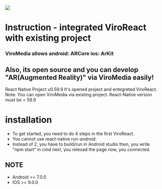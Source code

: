 
<img src="https://images.squarespace-cdn.com/content/v1/5627eb27e4b00e3c672920f6/1565900058988-BEW0NESXQJ86FJISBCC4/ke17ZwdGBToddI8pDm48kDCK2Yh7NEBZVsE76ZK9tABZw-zPPgdn4jUwVcJE1ZvWEtT5uBSRWt4vQZAgTJucoTqqXjS3CfNDSuuf31e0tVGmJBXx2pT9QbrlaxEUMaoLIZqqaevPnlUUwE8SPSFHGGbSd6kfRtgWHgNMDgGnmDY/viroreact_logo_color_new.png"> 

<h1>Instruction - integrated ViroReact with existing project </h1>

<h3>ViroMedia allows android: ARCore ios: ArKit </h3>
<h2>Also, its open source and you can develop "AR(Augmented Reality)"  via ViroMedia easily!</h2>

React Native Project v0.59.9
It's opened project and entegreted ViroReact.
Note: You can open ViroMedia via existing project. React-Native version must be < 59.9 

<h1>installation</h1>

<ul>
<li>To get started, you need to do 4 steps in the first ViroReact.</li>
<li>You cannot use react-native run-android.</li>
<li>Instead of 2, you have to build/run in Android studio then, you write "npm start" in cmd next, you releoad the page now, you connected.</li>
</ul>


<h2> NOTE </h2>
<ul>
<li>Android >= 7.0.0</li>
<li>IOS >= 9.0.0</li>
</ul>
